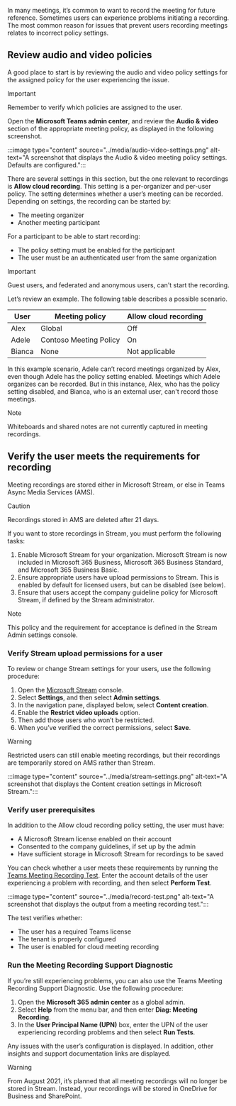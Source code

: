 In many meetings, it’s common to want to record the meeting for future reference. Sometimes users can experience problems initiating a recording. The most common reason for issues that prevent users recording meetings relates to incorrect policy settings. 

## Review audio and video policies

A good place to start is by reviewing the audio and video policy settings for the assigned policy for the user experiencing the issue. 

> [!IMPORTANT]
> Remember to verify which policies are assigned to the user. 

Open the **Microsoft Teams admin center**, and review the **Audio & video** section of the appropriate meeting policy, as displayed in the following screenshot.

:::image type="content" source="../media/audio-video-settings.png" alt-text="A screenshot that displays the Audio & video meeting policy settings. Defaults are configured.":::


There are several settings in this section, but the one relevant to recordings is **Allow cloud recording**. This setting is a per-organizer and per-user policy. The setting determines whether a user’s meeting can be recorded. Depending on settings, the recording can be started by:

- The meeting organizer 
- Another meeting participant 

For a participant to be able to start recording:

- The policy setting must be enabled for the participant 
- The user must be an authenticated user from the same organization

> [!IMPORTANT]
> Guest users, and federated and anonymous users, can't start the recording.

Let’s review an example. The following table describes a possible scenario. 

| User   | Meeting  policy         | Allow cloud  recording |
| ------ | ----------------------- | ---------------------- |
| Alex   | Global                  | Off                    |
| Adele  | Contoso  Meeting Policy | On                     |
| Bianca | None                    | Not  applicable        |

In this example scenario, Adele can’t record meetings organized by Alex, even though Adele has the policy setting enabled. Meetings which Adele organizes can be recorded. But in this instance, Alex, who has the policy setting disabled, and Bianca, who is an external user, can't record those meetings.

> [!NOTE]
> Whiteboards and shared notes are not currently captured in meeting recordings.

## Verify the user meets the requirements for recording

Meeting recordings are stored either in Microsoft Stream, or else in Teams Async Media Services (AMS). 

> [!CAUTION]
> Recordings stored in AMS are deleted after 21 days. 

If you want to store recordings in Stream, you must perform the following tasks:

1. Enable Microsoft Stream for your organization. Microsoft Stream is now included in Microsoft 365 Business, Microsoft 365 Business Standard, and Microsoft 365 Business Basic.
2. Ensure appropriate users have upload permissions to Stream. This is enabled by default for licensed users, but can be disabled (see below). 
3. Ensure that users accept the company guideline policy for Microsoft Stream, if defined by the Stream administrator. 

> [!NOTE]
> This policy and the requirement for acceptance is defined in the Stream Admin settings console. 

### Verify Stream upload permissions for a user

To review or change Stream settings for your users, use the following procedure:

1. Open the [Microsoft Stream](https://web.microsoftstream.com?azure-portal=true) console. 
2. Select **Settings**, and then select **Admin settings**.
3. In the navigation pane, displayed below, select **Content creation**. 
4. Enable the **Restrict video uploads** option.
5. Then add those users who won’t be restricted. 
6. When you’ve verified the correct permissions, select **Save**.

> [!WARNING]
> Restricted users can still enable meeting recordings, but their recordings are temporarily stored on AMS rather than Stream. 

:::image type="content" source="../media/stream-settings.png" alt-text="A screenshot that displays the Content creation settings in Microsoft Stream.":::

### Verify user prerequisites 

In addition to the Allow cloud recording policy setting, the user must have:

- A Microsoft Stream license enabled on their account
- Consented to the company guidelines, if set up by the admin
- Have sufficient storage in Microsoft Stream for recordings to be saved

You can check whether a user meets these requirements by running the [Teams Meeting Recording Test](https://testconnectivity.microsoft.com/tests/TeamsRecording/input?azure-portal=true). Enter the account details of the user experiencing a problem with recording, and then select **Perform Test**.

:::image type="content" source="../media/record-test.png" alt-text="A screenshot that displays the output from a meeting recording test.":::

The test verifies whether:

- The user has a required Teams license
- The tenant is properly configured
- The user is enabled for cloud meeting recording

### Run the Meeting Recording Support Diagnostic

If you’re still experiencing problems, you can also use the Teams Meeting Recording Support Diagnostic. Use the following procedure:

1. Open the **Microsoft 365 admin center** as a global admin.
2. Select **Help** from the menu bar, and then enter **Diag: Meeting Recording**. 
3. In the **User Principal Name (UPN)** box, enter the UPN of the user experiencing recording problems and then select **Run Tests**. 

Any issues with the user’s configuration is displayed. In addition, other insights and support documentation links are displayed. 

> [!WARNING]
> From August 2021, it’s planned that all meeting recordings will no longer be stored in Stream. Instead, your recordings will be stored in OneDrive for Business and SharePoint. 